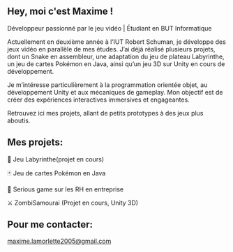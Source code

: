 ## Hey, moi c'est Maxime !

Développeur passionné par le jeu vidéo | Étudiant en BUT Informatique

Actuellement en deuxième année à l’IUT Robert Schuman, je développe des jeux vidéo en parallèle de mes études. J’ai déjà réalisé plusieurs projets, dont un Snake en assembleur, une adaptation du jeu de plateau Labyrinthe, un jeu de cartes Pokémon en Java, ainsi qu’un jeu 3D sur Unity en cours de développement.

Je m’intéresse particulièrement à la programmation orientée objet, au développement Unity et aux mécaniques de gameplay. Mon objectif est de créer des expériences interactives immersives et engageantes.

Retrouvez ici mes projets, allant de petits prototypes à des jeux plus aboutis. 

## Mes projets:

🐍 Jeu Labyrinthe(projet en cours)

🃏 Jeu de cartes Pokémon en Java

🏢 Serious game sur les RH en entreprise

⚔️ ZombiSamourai (Projet en cours, Unity 3D)

## Pour me contacter:

maxime.lamorlette2005@gmail.com
